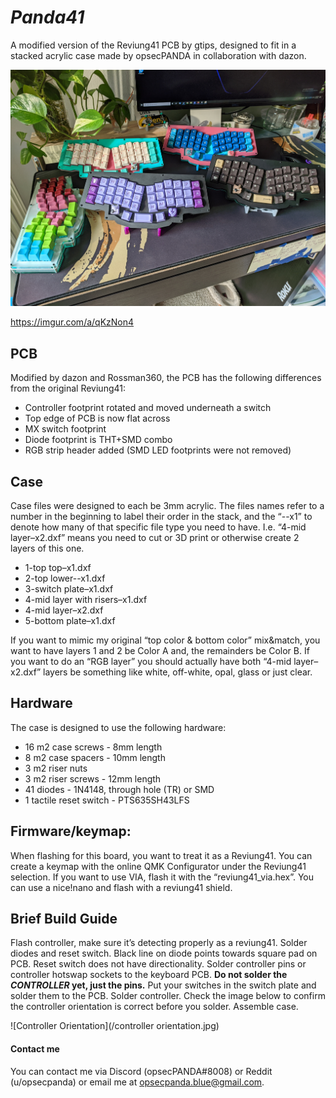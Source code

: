 # ***Panda41***

A modified version of the Reviung41 PCB by gtips, designed to fit in a stacked acrylic case made by opsecPANDA in collaboration with dazon. 

![Panda41 family photo](/Panda41-pics/Panda41_round-up.jpg)

https://imgur.com/a/qKzNon4

## **PCB**

Modified by dazon and Rossman360, the PCB has the following differences from the original Reviung41:

- Controller footprint rotated and moved underneath a switch
- Top edge of PCB is now flat across
- MX switch footprint
- Diode footprint is THT+SMD combo
- RGB strip header added (SMD LED footprints were not removed)

## **Case**

Case files were designed to each be 3mm acrylic. The files names refer to a number in the beginning to label their order in the stack, and the “--x1” to denote how many of that specific file type you need to have. I.e. “4-mid layer–x2.dxf” means you need to cut or 3D print or otherwise create 2 layers of this one. 

- 1-top top–x1.dxf
- 2-top lower--x1.dxf
- 3-switch plate–x1.dxf
- 4-mid layer with risers–x1.dxf
- 4-mid layer–x2.dxf
- 5-bottom plate–x1.dxf

If you want to mimic my original “top color & bottom color” mix&match, you want to have layers 1 and 2 be Color A and, the remainders be Color B. If you want to do an “RGB layer” you should actually have both “4-mid layer–x2.dxf” layers be something like white, off-white, opal, glass or just clear. 

## **Hardware**

The case is designed to use the following hardware:

- 16 m2 case screws - 8mm length
- 8 m2 case spacers - 10mm length
- 3 m2 riser nuts
- 3 m2 riser screws - 12mm length
- 41 diodes - 1N4148, through hole (TR) or SMD
- 1 tactile reset switch - PTS635SH43LFS


## **Firmware/keymap:**

When flashing for this board, you want to treat it as a Reviung41. You can create a keymap with the online QMK Configurator under the Reviung41 selection. If you want to use VIA, flash it with the “reviung41_via.hex”.  You can use a nice!nano and flash with a reviung41 shield. 

## Brief Build Guide 

Flash controller, make sure it’s detecting properly as a reviung41.
Solder diodes and reset switch. Black line on diode points towards square pad on PCB. Reset switch does not have directionality.
Solder controller pins or controller hotswap sockets to the keyboard PCB. **Do not solder the *CONTROLLER* yet, just the pins.**
Put your switches in the switch plate and solder them to the PCB.
Solder controller. Check the image below to confirm the controller orientation is correct before you solder.
Assemble case.

![Controller Orientation](/controller orientation.jpg)


#### Contact me

You can contact me via Discord (opsecPANDA#8008) or Reddit (u/opsecpanda) or email me at opsecpanda.blue@gmail.com.
